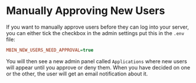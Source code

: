 # Manually Approving New Users

If you want to manually approve users before they can log into your server, 
you can either tick the checkbox in the admin settings put this in the `.env` file:
```ini
MBIN_NEW_USERS_NEED_APPROVAL=true
```

You will then see a new admin panel called `Applications` where new users will appear until you approve or deny them.
When you have decided on one or the other, the user will get an email notification about it.
